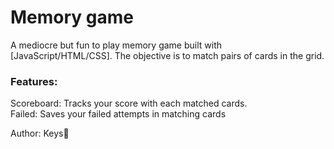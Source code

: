 # Memory game
A mediocre but fun to play memory game built with [JavaScript/HTML/CSS]. The objective is to match pairs of cards in the grid.

### Features:
Scoreboard: Tracks your score with each matched cards.  
Failed: Saves your failed attempts in matching cards

Author: Keys🚀